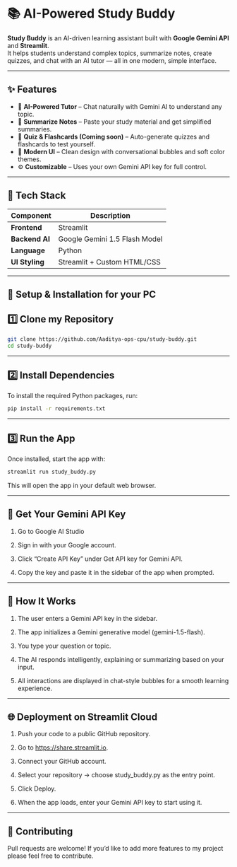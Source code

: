 # 📚 AI-Powered Study Buddy

**Study Buddy** is an AI-driven learning assistant built with **Google Gemini API** and **Streamlit**.  
It helps students understand complex topics, summarize notes, create quizzes, and chat with an AI tutor — all in one modern, simple interface.

---

## ✨ Features

- 🧠 **AI-Powered Tutor** – Chat naturally with Gemini AI to understand any topic.
- 📝 **Summarize Notes** – Paste your study material and get simplified summaries.
- 🎯 **Quiz & Flashcards (Coming soon)** – Auto-generate quizzes and flashcards to test yourself.
- 🎨 **Modern UI** – Clean design with conversational bubbles and soft color themes.
- ⚙️ **Customizable** – Uses your own Gemini API key for full control.

---

## 🧩 Tech Stack

| Component | Description |
|------------|-------------|
| **Frontend** | Streamlit |
| **Backend AI** | Google Gemini 1.5 Flash Model |
| **Language** | Python |
| **UI Styling** | Streamlit + Custom HTML/CSS |

---
 
## 🚀 Setup & Installation for your PC

## 1️⃣ Clone my Repository
``` bash 
git clone https://github.com/Aaditya-ops-cpu/study-buddy.git
cd study-buddy
```
---

## 2️⃣ Install Dependencies

To install the required Python packages, run:
``` bash
pip install -r requirements.txt
```

---

## 3️⃣ Run the App

Once installed, start the app with:
``` bash
streamlit run study_buddy.py
```
This will open the app in your default web browser.


---

## 🔑 Get Your Gemini API Key

1. Go to Google AI Studio


2. Sign in with your Google account.


3. Click “Create API Key” under Get API key for Gemini API.


4. Copy the key and paste it in the sidebar of the app when prompted.



---

## 🧠 How It Works

1. The user enters a Gemini API key in the sidebar.


2. The app initializes a Gemini generative model (gemini-1.5-flash).


3. You type your question or topic.


4. The AI responds intelligently, explaining or summarizing based on your input.


5. All interactions are displayed in chat-style bubbles for a smooth learning experience.




---

## 🌐 Deployment on Streamlit Cloud

1. Push your code to a public GitHub repository.


2. Go to https://share.streamlit.io.


3. Connect your GitHub account.


4. Select your repository → choose study_buddy.py as the entry point.


5. Click Deploy.


6. When the app loads, enter your Gemini API key to start using it.




---

## 🤝 Contributing

Pull requests are welcome!
If you’d like to add more features to my project please feel free to contribute.



